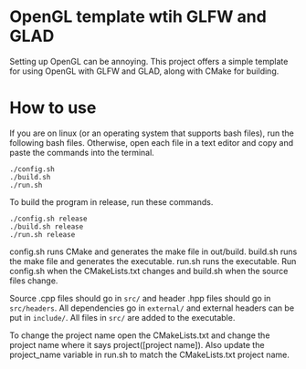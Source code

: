 # OpenGL template wtih GLFW and GLAD
Setting up OpenGL can be annoying. This project offers a simple template for using OpenGL with GLFW and GLAD, along with CMake for building.

# How to use
If you are on linux (or an operating system that supports bash files), run the following bash files. Otherwise, open each file in a text editor and copy and paste the commands into the terminal.
```
./config.sh
./build.sh
./run.sh
```
To build the program in release, run these commands.
```
./config.sh release
./build.sh release
./run.sh release
```
config.sh runs CMake and generates the make file in out/build. build.sh runs the make file and generates the executable. run.sh runs the executable. Run config.sh when the CMakeLists.txt changes and build.sh when the source files change.

Source .cpp files should go in ```src/``` and header .hpp files should go in ```src/headers```. All dependencies go in ```external/``` and external headers can be put in ```include/```. All files in ```src/``` are added to the executable.

To change the project name open the CMakeLists.txt and change the project name where it says project([project name]). Also update the project_name variable in run.sh to match the CMakeLists.txt project name.
